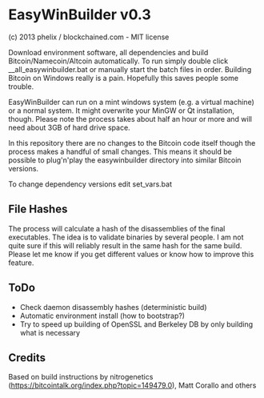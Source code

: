 EasyWinBuilder v0.3
===============
(c) 2013 phelix / blockchained.com - MIT license

Download environment software, all dependencies and build Bitcoin/Namecoin/Altcoin automatically. To run simply double click __all_easywinbuilder.bat or manually start the batch files in order. Building Bitcoin on Windows really is a pain. Hopefully this saves people some trouble.

EasyWinBuilder can run on a mint windows system (e.g. a virtual machine) or a normal system. It might overwrite your MinGW or Qt installation, though. Please note the process takes about half an hour or more and will need about 3GB of hard drive space.

In this repository there are no changes to the Bitcoin code itself though the process makes a handful of small changes. This means it should be possible to plug'n'play the easywinbuilder directory into similar Bitcoin versions.

To change dependency versions edit set_vars.bat

File Hashes
-----------
The process will calculate a hash of the disassemblies of the final executables. The idea is to validate binaries by several people.
I am not quite sure if this will reliably result in the same hash for the same build. Please let me know if you get different values or know how to improve this feature.

ToDo
-----
* Check daemon disassembly hashes (deterministic build)
* Automatic environment install (how to bootstrap?)
* Try to speed up building of OpenSSL and Berkeley DB by only building what is necessary


Credits
-------
Based on build instructions by nitrogenetics (https://bitcointalk.org/index.php?topic=149479.0), Matt Corallo and others
